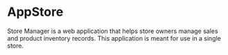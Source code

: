# AppStore
Store Manager is a web application that helps store owners manage sales and product inventory records. This application is meant for use in a single store.
